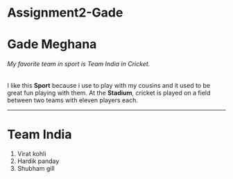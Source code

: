 # Assignment2-Gade

# Gade Meghana

###### My favorite team in sport is Team India in Cricket.

I like this **Sport** because i use to play with my cousins and it used to be great fun playing with them. At the **Stadium**, cricket is played on a field between two teams with eleven players each.

***

# Team India

1. Virat kohli
1. Hardik panday
1. Shubham gill

